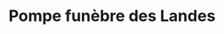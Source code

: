 ---
title: "Pompe funèbre des Landes"
url: /amou/pompe-funebre-des-landes/
shop: directeurs de funérailles
---